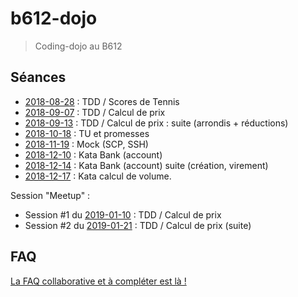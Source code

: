 # b612-dojo

> Coding-dojo au B612

## Séances

* [2018-08-28](https://github.com/xnopre/b612-dojo/tree/2018-08-28-tennis) : TDD / Scores de Tennis
* [2018-09-07](https://github.com/xnopre/b612-dojo/tree/2018-09-07-price) : TDD / Calcul de prix
* [2018-09-13](https://github.com/xnopre/b612-dojo/tree/2018-09-13-price) : TDD / Calcul de prix : suite (arrondis + réductions)
* [2018-10-18](https://github.com/xnopre/b612-dojo/tree/2018-10-18-promises) : TU et promesses
* [2018-11-19](https://github.com/xnopre/b612-dojo/tree/2018-11-19-mocks) : Mock (SCP, SSH)
* [2018-12-10](https://github.com/xnopre/b612-dojo/tree/2018-12-10-bank) : Kata Bank (account)
* [2018-12-14](https://github.com/xnopre/b612-dojo/tree/2018-12-14-bank) : Kata Bank (account) suite (création, virement)
* [2018-12-17](https://github.com/xnopre/b612-dojo/tree/2018-12-17-volum) : Kata calcul de volume.

Session "Meetup" :

* Session \#1 du [2019-01-10](https://github.com/xnopre/b612-dojo/tree/2019-01-10-price) : TDD / Calcul de prix
* Session \#2 du [2019-01-21](https://github.com/xnopre/b612-dojo/tree/2019-01-21-price) : TDD / Calcul de prix (suite)

## FAQ

[La FAQ collaborative et à compléter est là !](./FAQ.md)